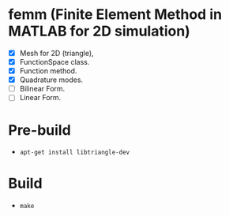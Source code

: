 # femm (Finite Element Method in MATLAB for 2D simulation)

- [x] Mesh for 2D (triangle),
- [x] FunctionSpace class.
- [x] Function method.
- [x] Quadrature modes.
- [ ] Bilinear Form.
- [ ] Linear Form.

# Pre-build
- ``apt-get install libtriangle-dev``

# Build
- ``make`` 